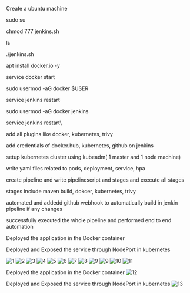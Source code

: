 Create a ubuntu machine

sudo su

chmod 777 jenkins.sh

ls

./jenkins.sh

 apt install docker.io -y
 
 service docker start
 
sudo usermod -aG docker $USER

service jenkins restart

 sudo usermod -aG docker jenkins
 
 service jenkins restart\
 
add all plugins like docker, kubernetes, trivy
 
add credentials of docker.hub, kubernetes, github on jenkins


setup kubernetes cluster using kubeadm( 1 master and 1 node machine)

write yaml files related to pods, deployment, service, hpa

create pipeline and write pipelinescript and stages and execute all stages

stages include maven build, dokcer, kubernetes, trivy

automated and addedd github webhook to automatically build in jenkin pipeline if any changes

successfully executed the whole pipeline and performed end to end automation

Deployed the application in the Docker container

Deployed and Exposed the service through NodePort in kubernetes



![1](https://github.com/user-attachments/assets/f779c11b-b3e2-45a4-bdc9-50998e2e03f7)
![2](https://github.com/user-attachments/assets/07f9fc44-b3fe-4989-9e39-c032f7437594)
![3](https://github.com/user-attachments/assets/0bba5571-19c7-4fd7-a1c3-083378f485df)
![4](https://github.com/user-attachments/assets/9bb4d24e-3cc5-4b40-8e44-6fdf38d07aef)
![5](https://github.com/user-attachments/assets/a69f485a-00cc-4d43-887a-9c2eea827c52)
![6](https://github.com/user-attachments/assets/210c200a-2b45-4ad6-ae0e-c459c8835b6d)
![7](https://github.com/user-attachments/assets/eb3b93b9-5fd5-4dde-a7e6-db86bfeadcff)
![8](https://github.com/user-attachments/assets/a69d5864-823d-4ba9-85f3-dec92c66a733)
![9](https://github.com/user-attachments/assets/95439dd5-c561-4b97-bc0b-042ee458b0f3)
![9](https://github.com/user-attachments/assets/0ad8ccfc-4033-421e-af30-f932e8f52766)
![10](https://github.com/user-attachments/assets/ea876ff5-6520-4c1a-a0af-73431361c855)
![11](https://github.com/user-attachments/assets/37b1cd10-7aef-4ca3-93c1-232dab8762ab)

Deployed the application in the Docker container
![12](https://github.com/user-attachments/assets/56a38525-1ac1-4e64-b842-725701e8886e)

Deployed and Exposed the service through NodePort in kubernetes
![13](https://github.com/user-attachments/assets/1e5ccfed-470c-4d95-a885-0d45ae92e462)




















